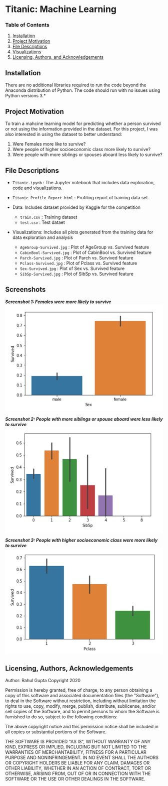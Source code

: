 # Titanic: Machine Learning

### Table of Contents
1. [Installation](#installation)
2. [Project Motivation](#motivation)
3. [File Descriptions](#files)
3. [Visualizations](#images)
4. [Licensing, Authors, and Acknowledgements](#licensing)

## Installation <a name="installation"></a>

There are no additional libraries required to run the code beyond the Anaconda distribution of Python.  The code should run with no issues using Python versions 3.*

## Project Motivation<a name="motivation"></a>

To train a mahcine learning model for predicting whether a person survived or not using the information provided in the dataset. For this project, I was also interested in using the dataset to better understand:

1. Were Females more like to survive?
2. Were people of higher socioeconomic class more likely to survive?
3. Were people with more siblings or spouses aboard less likely to survive?

## File Descriptions <a name="files"></a>

* `Titanic.ipynb` : The Jupyter notebook that includes data exploration, code and visualizations.
* `Titanic_Profile_Report.html` : Profiling report of training data set.

* Data: Includes dataset provided by Kaggle for the competition
    * `train.csv` : Training dataset
    * `test.csv` : Test dataet
    
* Visualizations: Includes all plots generated from the training data for data exploration and analysis
   * `AgeGroup-Survived.jpg` : Plot of AgeGroup vs. Survived feature
   * `CabinBool-Survived.jpg` : Plot of CabinBool vs. Survived feature
   * `Parch-Survived.jpg` : Plot of Parch vs. Survived feature
   * `Pclass-Survived.jpg` : Plot of Pclass vs. Survived feature
   * `Sex-Survived.jpg` : Plot of Sex vs. Survived feature
   * `SibSp-Survived.jpg` : Plot of SibSp vs. Survived feature

## Screenshots<a name="images"></a>

***Screenshot 1: Females were more likely to survive***
![Screenshot 1](https://github.com/rahul385/Titanic-Survival-Prediction/blob/main/Visualizations/Sex-Survived.png)

***Screenshot 2: People with more siblings or spouse aboard were less likely to survive***
![Screenshot 2](https://github.com/rahul385/Titanic-Survival-Prediction/blob/main/Visualizations/SibSp-Survived.png)

***Screenshot 3: People with higher socioeconomic class were more likely to survive***
![Screenshot 3](https://github.com/rahul385/Titanic-Survival-Prediction/blob/main/Visualizations/Pclass-Survived.png)


## Licensing, Authors, Acknowledgements<a name="licensing"></a>

Author: Rahul Gupta Copyright 2020

Permission is hereby granted, free of charge, to any person obtaining a copy of this software and associated documentation files (the "Software"), to deal in the Software without restriction, including without limitation the rights to use, copy, modify, merge, publish, distribute, sublicense, and/or sell copies of the Software, and to permit persons to whom the Software is furnished to do so, subject to the following conditions:

The above copyright notice and this permission notice shall be included in all copies or substantial portions of the Software.

THE SOFTWARE IS PROVIDED "AS IS", WITHOUT WARRANTY OF ANY KIND, EXPRESS OR IMPLIED, INCLUDING BUT NOT LIMITED TO THE WARRANTIES OF MERCHANTABILITY, FITNESS FOR A PARTICULAR PURPOSE AND NONINFRINGEMENT. IN NO EVENT SHALL THE AUTHORS OR COPYRIGHT HOLDERS BE LIABLE FOR ANY CLAIM, DAMAGES OR OTHER LIABILITY, WHETHER IN AN ACTION OF CONTRACT, TORT OR OTHERWISE, ARISING FROM, OUT OF OR IN CONNECTION WITH THE SOFTWARE OR THE USE OR OTHER DEALINGS IN THE SOFTWARE.
